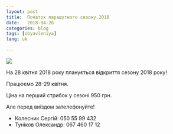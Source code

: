 ```yaml
---
layout: post
title:  Початок парашутного сезону 2018
date:   2018-04-26
categories: blog
tags: [obyavleniya]
lang: uk

---
```

![]({{site.baseurl}}/img/posts/2018-opening.jpg)

На 28 квітня 2018 року планується відкриття сезону 2018 року!

Працюємо 28-29 квітня.

Ціна на перший стрибок у сезоні 950 грн.

Але перед виїздом зателефонуйте!
* Колесник Сергій: 050 55 99 432
* Туніков Олександр: 067 460 17 12
